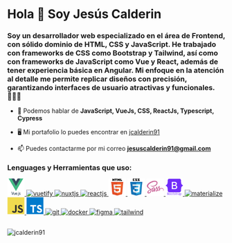 <h1>Hola 👋 Soy Jesús Calderin</h1>

<h3 style="margin-bottom: 15px;">Soy un desarrollador web especializado en el área de Frontend, con sólido dominio de HTML, CSS y JavaScript. He trabajado con frameworks de CSS como Bootstrap y Tailwind, así como con frameworks de JavaScript como Vue y React, además de tener experiencia básica en Angular. Mi enfoque en la atención al detalle me permite replicar diseños con precisión, garantizando interfaces de usuario atractivas y funcionales. 🧑🏻‍💻</h3>

- 💬 Podemos hablar de **JavaScript, VueJs, CSS, ReactJs, Typescript, Cypress**

- 🖥 Mi portafolio lo puedes encontrar en [jcalderin91](https://jcalderin91.notion.site/Jes-s-Calderin-08cd22b1927046eaa81ae34bd4a35ed9)

- 📫 Puedes contactarme por mi correo **jesuscalderin91@gmail.com**

<h3 style="margin-top: 20px;margin-bottom: 15px;" >Lenguages y Herramientas que uso:</h3>

<p>
  <a href="https://vuejs.org/" target="_blank"> 
    <img src="https://raw.githubusercontent.com/devicons/devicon/master/icons/vuejs/vuejs-original-wordmark.svg" alt="vuejs" width="40" height="40"/> 
  </a>
  <a href="https://vuetifyjs.com/en/" target="_blank">
    <img src="https://bestofjs.org/logos/vuetify.svg" alt="vuetify" width="40" height="40"/>
  </a>
  <a href="https://nuxtjs.org/" target="_blank">
    <img src="https://www.vectorlogo.zone/logos/nuxtjs/nuxtjs-icon.svg" alt="nuxtjs" width="40" height="40"/>
  </a>
  <a href="https://es.reactjs.org/" target="_blank"> 
    <img src="https://cdn.worldvectorlogo.com/logos/react-2.svg" alt="reactjs" height="40"/> 
  </a>
  <a href="https://www.w3.org/html/" target="_blank">
    <img src="https://raw.githubusercontent.com/devicons/devicon/master/icons/html5/html5-original-wordmark.svg" alt="html5" width="40" height="40"/>
  </a>
  <a href="https://www.w3schools.com/css/" target="_blank">
    <img src="https://raw.githubusercontent.com/devicons/devicon/master/icons/css3/css3-original-wordmark.svg" alt="css3" width="40" height="40"/>
  </a>
  <a href="https://sass-lang.com" target="_blank">
    <img src="https://raw.githubusercontent.com/devicons/devicon/master/icons/sass/sass-original.svg" alt="sass" width="40" height="40"/>
  </a>
  <a href="https://getbootstrap.com" target="_blank">
    <img src="https://raw.githubusercontent.com/devicons/devicon/master/icons/bootstrap/bootstrap-plain-wordmark.svg" alt="bootstrap" width="40" height="40"/>
  </a>
  <a href="https://materializecss.com/" target="_blank">
    <img src="https://raw.githubusercontent.com/prplx/svg-logos/5585531d45d294869c4eaab4d7cf2e9c167710a9/svg/materialize.svg" alt="materialize" width="40" height="40"/>
  </a>
  <a href="https://developer.mozilla.org/en-US/docs/Web/JavaScript" target="_blank">
    <img src="https://raw.githubusercontent.com/devicons/devicon/master/icons/javascript/javascript-original.svg" alt="javascript" width="40" height="40"/>
  </a>
  <a href="https://www.typescriptlang.org/" target="_blank">
    <img src="https://raw.githubusercontent.com/devicons/devicon/master/icons/typescript/typescript-original.svg" alt="typescript" width="40" height="40"/>
  </a>
  <a href="https://git-scm.com/" target="_blank">
    <img src="https://www.vectorlogo.zone/logos/git-scm/git-scm-icon.svg" alt="git" width="40" height="40"/>
  </a>
  <a href="https://www.docker.com/" target="_blank">
    <img src="https://www.vectorlogo.zone/logos/docker/docker-ar21.svg" alt="docker" height="40"/>
  </a>
  <a href="https://www.figma.com/" target="_blank">
    <img src="https://www.vectorlogo.zone/logos/figma/figma-icon.svg" alt="figma" width="40" height="40"/> 
  </a>
  <a href="https://tailwindcss.com/" target="_blank">
    <img src="https://www.vectorlogo.zone/logos/tailwindcss/tailwindcss-icon.svg" alt="tailwind" width="40" height="40"/> 
  </a>
</p>

<p style="margin-top: 30px"><img src="https://github-readme-stats.vercel.app/api/top-langs?username=jcalderin91&layout=compact&show_icons=true&locale=es&theme=slateorange" alt="jcalderin91" /></p>
